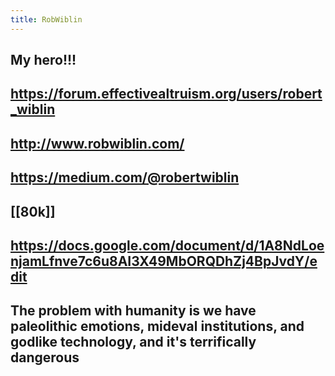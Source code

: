 ```yaml
---
title: RobWiblin
---
```


## My hero!!!

## https://forum.effectivealtruism.org/users/robert_wiblin

## http://www.robwiblin.com/

## https://medium.com/@robertwiblin

## [[80k]]

## https://docs.google.com/document/d/1A8NdLoenjamLfnve7c6u8AI3X49MbORQDhZj4BpJvdY/edit

## The problem with humanity is we have paleolithic emotions, mideval institutions, and godlike technology, and it's terrifically dangerous
